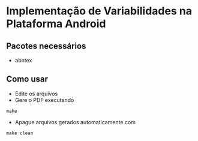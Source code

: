 Implementação de Variabilidades na Plataforma Android
=====================================================

Pacotes necessários
-------------------

- abntex

Como usar
---------

- Edite os arquivos
- Gere o PDF executando

```
make
```

- Apague arquivos gerados automaticamente com 

```
make clean
```
